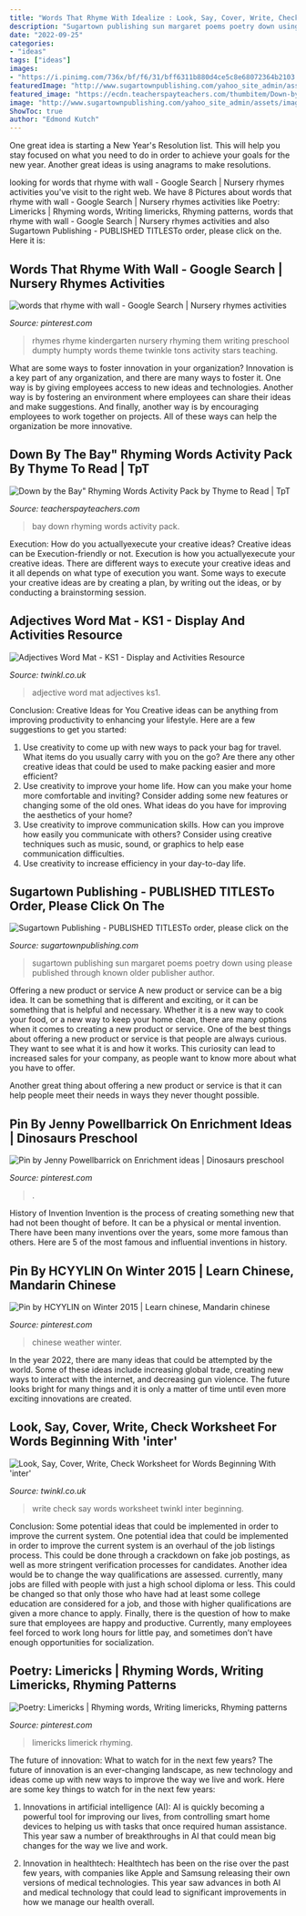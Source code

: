 ```yaml
---
title: "Words That Rhyme With Idealize : Look, Say, Cover, Write, Check Worksheet For Words Beginning With &#039;inter&#039;"
description: "Sugartown publishing sun margaret poems poetry down using please published through known older publisher author"
date: "2022-09-25"
categories:
- "ideas"
tags: ["ideas"]
images:
- "https://i.pinimg.com/736x/bf/f6/31/bff6311b880d4ce5c8e68072364b2103.jpg"
featuredImage: "http://www.sugartownpublishing.com/yahoo_site_admin/assets/images/Sun_on_the_Rind_Cover_Marketing_300.149153919_std.jpg"
featured_image: "https://ecdn.teacherspayteachers.com/thumbitem/Down-by-the-Bay-Rhyming-Words-Activity-Pack-1406945-1514887970/original-1406945-2.jpg"
image: "http://www.sugartownpublishing.com/yahoo_site_admin/assets/images/Sun_on_the_Rind_Cover_Marketing_300.149153919_std.jpg"
ShowToc: true
author: "Edmond Kutch"
---
```



One great idea is starting a New Year's Resolution list. This will help you stay focused on what you need to do in order to achieve your goals for the new year. Another great ideas is using anagrams to make resolutions.

	

		
looking for words that rhyme with wall - Google Search | Nursery rhymes activities you've visit to the right web. We have 8 Pictures about words that rhyme with wall - Google Search | Nursery rhymes activities like Poetry: Limericks | Rhyming words, Writing limericks, Rhyming patterns, words that rhyme with wall - Google Search | Nursery rhymes activities and also Sugartown Publishing - PUBLISHED TITLESTo order, please click on the. Here it is:
		
    
## Words That Rhyme With Wall - Google Search | Nursery Rhymes Activities

<img loading=lazy src="https://i.pinimg.com/736x/bf/f6/31/bff6311b880d4ce5c8e68072364b2103.jpg" onerror="this.onerror=null;this.src='https://tse4.mm.bing.net/th?id=OIP.anLNi1CnH_T7YVlGQvY52AHaFj&amp;pid=15.1';" alt="words that rhyme with wall - Google Search | Nursery rhymes activities">

_Source: pinterest.com_

>rhymes rhyme kindergarten nursery rhyming them writing preschool dumpty humpty words theme twinkle tons activity stars teaching. 

	

What are some ways to foster innovation in your organization?
Innovation is a key part of any organization, and there are many ways to foster it. One way is by giving employees access to new ideas and technologies. Another way is by fostering an environment where employees can share their ideas and make suggestions. And finally, another way is by encouraging employees to work together on projects. All of these ways can help the organization be more innovative.

    
## Down By The Bay&quot; Rhyming Words Activity Pack By Thyme To Read | TpT

<img loading=lazy src="https://ecdn.teacherspayteachers.com/thumbitem/Down-by-the-Bay-Rhyming-Words-Activity-Pack-1406945-1514887970/original-1406945-2.jpg" onerror="this.onerror=null;this.src='https://tse1.mm.bing.net/th?id=OIP.cwKYT1sS41XVoYaVx1-MHQAAAA&amp;pid=15.1';" alt="Down by the Bay&quot; Rhyming Words Activity Pack by Thyme to Read | TpT">

_Source: teacherspayteachers.com_

>bay down rhyming words activity pack. 

	

Execution: How do you actuallyexecute your creative ideas?
Creative ideas can be Execution-friendly or not. Execution is how you actuallyexecute your creative ideas. There are different ways to execute your creative ideas and it all depends on what type of execution you want. Some ways to execute your creative ideas are by creating a plan, by writing out the ideas, or by conducting a brainstorming session.

    
## Adjectives Word Mat - KS1 - Display And Activities Resource

<img loading=lazy src="https://images.twinkl.co.uk/tw1n/image/private/t_630_eco/image_repo/0f/7a/AU-T2-E-015-Adjective-Word-Mat.jpg" onerror="this.onerror=null;this.src='https://tse2.mm.bing.net/th?id=OIP.dLKlQvoTQxabRD2uZ1-nIQHaDt&amp;pid=15.1';" alt="Adjectives Word Mat - KS1 - Display and Activities Resource">

_Source: twinkl.co.uk_

>adjective word mat adjectives ks1. 

	

Conclusion: Creative Ideas for You
Creative ideas can be anything from improving productivity to enhancing your lifestyle. Here are a few suggestions to get you started: 
1. Use creativity to come up with new ways to pack your bag for travel. What items do you usually carry with you on the go? Are there any other creative ideas that could be used to make packing easier and more efficient?
2. Use creativity to improve your home life. How can you make your home more comfortable and inviting? Consider adding some new features or changing some of the old ones. What ideas do you have for improving the aesthetics of your home? 
3. Use creativity to improve communication skills. How can you improve how easily you communicate with others? Consider using creative techniques such as music, sound, or graphics to help ease communication difficulties.
4. Use creativity to increase efficiency in your day-to-day life.

    
## Sugartown Publishing - PUBLISHED TITLESTo Order, Please Click On The

<img loading=lazy src="http://www.sugartownpublishing.com/yahoo_site_admin/assets/images/Sun_on_the_Rind_Cover_Marketing_300.149153919_std.jpg" onerror="this.onerror=null;this.src='https://tse3.mm.bing.net/th?id=OIP.BZeFfOSK70P4NpeERtKLLAHaLG&amp;pid=15.1';" alt="Sugartown Publishing - PUBLISHED TITLESTo order, please click on the">

_Source: sugartownpublishing.com_

>sugartown publishing sun margaret poems poetry down using please published through known older publisher author. 

	

Offering a new product or service
A new product or service can be a big idea. It can be something that is different and exciting, or it can be something that is helpful and necessary. Whether it is a new way to cook your food, or a new way to keep your home clean, there are many options when it comes to creating a new product or service. 
One of the best things about offering a new product or service is that people are always curious. They want to see what it is and how it works. This curiosity can lead to increased sales for your company, as people want to know more about what you have to offer. 

Another great thing about offering a new product or service is that it can help people meet their needs in ways they never thought possible.

    
## Pin By Jenny Powellbarrick On Enrichment Ideas | Dinosaurs Preschool

<img loading=lazy src="https://i.pinimg.com/736x/a1/f4/37/a1f4373d5fccf465b4f8543687417d98.jpg" onerror="this.onerror=null;this.src='https://tse3.mm.bing.net/th?id=OIP.EuMdid5ciCBnWBuhKTPQeAHaJ3&amp;pid=15.1';" alt="Pin by Jenny Powellbarrick on Enrichment ideas | Dinosaurs preschool">

_Source: pinterest.com_

>. 

	

History of Invention
Invention is the process of creating something new that had not been thought of before. It can be a physical or mental invention. There have been many inventions over the years, some more famous than others. Here are 5 of the most famous and influential inventions in history.

    
## Pin By HCYYLIN On Winter 2015 | Learn Chinese, Mandarin Chinese

<img loading=lazy src="https://i.pinimg.com/736x/0c/26/d3/0c26d3fe52c06deeaa992932414acb1b--weather.jpg" onerror="this.onerror=null;this.src='https://tse2.mm.bing.net/th?id=OIP.IjK_c4Bm4MfttsXzTqQ4NgHaEK&amp;pid=15.1';" alt="Pin by HCYYLIN on Winter 2015 | Learn chinese, Mandarin chinese">

_Source: pinterest.com_

>chinese weather winter. 

	

In the year 2022, there are many ideas that could be attempted by the world. Some of these ideas include increasing global trade, creating new ways to interact with the internet, and decreasing gun violence. The future looks bright for many things and it is only a matter of time until even more exciting innovations are created.

    
## Look, Say, Cover, Write, Check Worksheet For Words Beginning With &#039;inter&#039;

<img loading=lazy src="https://images.twinkl.co.uk/tw1n/image/private/t_630_eco/image_repo/94/fc/T2-E-1371-Look-Say-Cover-Write-Check-Words-Beginning-With-inter_ver_1.jpg" onerror="this.onerror=null;this.src='https://tse3.mm.bing.net/th?id=OIP.UHsuFh_AKFR_VItEQPiFfAHaDt&amp;pid=15.1';" alt="Look, Say, Cover, Write, Check Worksheet for Words Beginning With &#039;inter&#039;">

_Source: twinkl.co.uk_

>write check say words worksheet twinkl inter beginning. 

	

Conclusion: Some potential ideas that could be implemented in order to improve the current system.
One potential idea that could be implemented in order to improve the current system is an overhaul of the job listings process. This could be done through a crackdown on fake job postings, as well as more stringent verification processes for candidates. Another idea would be to change the way qualifications are assessed. currently, many jobs are filled with people with just a high school diploma or less. This could be changed so that only those who have had at least some college education are considered for a job, and those with higher qualifications are given a more chance to apply. Finally, there is the question of how to make sure that employees are happy and productive. Currently, many employees feel forced to work long hours for little pay, and sometimes don’t have enough opportunities for socialization.

    
## Poetry: Limericks | Rhyming Words, Writing Limericks, Rhyming Patterns

<img loading=lazy src="https://i.pinimg.com/736x/50/aa/7e/50aa7e1e28394bd186c1673d93b52b7b.jpg" onerror="this.onerror=null;this.src='https://tse4.mm.bing.net/th?id=OIP.FTD9C7b6NvJ1JLyaXzC7lgHaFj&amp;pid=15.1';" alt="Poetry: Limericks | Rhyming words, Writing limericks, Rhyming patterns">

_Source: pinterest.com_

>limericks limerick rhyming. 

	

The future of innovation: What to watch for in the next few years?
The future of innovation is an ever-changing landscape, as new technology and ideas come up with new ways to improve the way we live and work. Here are some key things to watch for in the next few years: 
1. Innovations in artificial intelligence (AI): AI is quickly becoming a powerful tool for improving our lives, from controlling smart home devices to helping us with tasks that once required human assistance. This year saw a number of breakthroughs in AI that could mean big changes for the way we live and work. 

2. Innovation in healthtech: Healthtech has been on the rise over the past few years, with companies like Apple and Samsung releasing their own versions of medical technologies. This year saw advances in both AI and medical technology that could lead to significant improvements in how we manage our health overall. 


